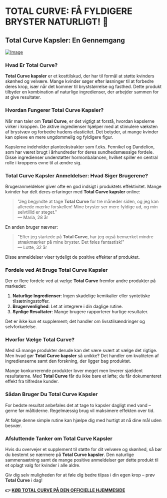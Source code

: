 # TOTAL CURVE: FÅ FYLDIGERE BRYSTER NATURLIGT! 💖

## Total Curve Kapsler: En Gennemgang

[![Image](https://www2.sellhealth.com/97/totalcurve_300x250_1.jpg)](https://gchaffi.com/zxl7ZeVv)

### Hvad Er Total Curve?

**Total Curve kapsler** er et kosttilskud, der har til formål at støtte kvinders skønhed og velvære. Mange kvinder søger efter løsninger til at forbedre deres krop, især når det kommer til bryststørrelse og fasthed. Dette produkt tilbyder en kombination af naturlige ingredienser, der arbejder sammen for at give resultater. 

### Hvordan Fungerer Total Curve Kapsler?

Når man taler om **Total Curve**, er det vigtigt at forstå, hvordan kapslerne virker i kroppen. De aktive ingredienser hjælper med at stimulere væksten af brystvæv og forbedre hudens elasticitet. Det betyder, at mange kvinder kan opleve en mere ungdommelig og fyldigere figur.

Kapslerne indeholder planteekstrakter som f.eks. Fennikel og Dandelion, som har været brugt i århundreder for deres sundhedsmæssige fordele. Disse ingredienser understøtter hormonbalancen, hvilket spiller en central rolle i kroppens evne til at ændre sig.

### Total Curve Kapsler Anmeldelser: Hvad Siger Brugerene?

Brugeranmeldelser giver ofte en god indsigt i produktets effektivitet. Mange kvinder har delt deres erfaringer med **Total Curve kapsler** online:

> "Jeg begyndte at tage **Total Curve** for tre måneder siden, og jeg kan allerede mærke forskellen! Mine bryster ser mere fyldige ud, og min selvtillid er steget."  
> — Maria, 28 år

En anden bruger nævner:

> "Efter jeg startede på **Total Curve**, har jeg også bemærket mindre strækmærker på mine bryster. Det føles fantastisk!"  
> — Lotte, 32 år

Disse anmeldelser viser tydeligt de positive effekter af produktet.

### Fordele ved At Bruge Total Curve Kapsler

Der er flere fordele ved at vælge **Total Curve** fremfor andre produkter på markedet:

1. **Naturlige Ingredienser**: Ingen skadelige kemikalier eller syntetiske tilsætningsstoffer.
2. **Brugervenlighed**: Let at integrere i din daglige rutine.
3. **Synlige Resultater**: Mange brugere rapporterer hurtige resultater.

Det er ikke kun et supplement; det handler om livsstilsændringer og selvforkælelse.

### Hvorfor Vælge Total Curve?

Med så mange produkter derude kan det være svært at vælge det rigtige. Men hvad gør **Total Curve kapsler** så unikke? Det handler om kvaliteten af ingredienserne samt den forskning, der ligger bag produktet.

Mange konkurrerende produkter lover meget men leverer sjældent resultaterne. Med **Total Curve** får du ikke bare et løfte; du får dokumenteret effekt fra tilfredse kunder.

### Sådan Bruger Du Total Curve Kapsler

For bedste resultat anbefales det at tage to kapsler dagligt med vand – gerne før måltiderne. Regelmæssig brug vil maksimere effekten over tid.

At følge denne simple rutine kan hjælpe dig med hurtigt at nå dine mål uden besvær.

### Afsluttende Tanker om Total Curve Kapsler

Hvis du overvejer et supplement til støtte for dit velvære og skønhed, så bør du bestemt se nærmere på **Total Curve kapsler**. Den naturlige sammensætning samt de mange positive anmeldelser gør dette produkt til et oplagt valg for kvinder i alle aldre.

Giv dig selv muligheden for at føle dig bedre tilpas i din egen krop – prøv **Total Curve** i dag!



**👉 [KØB TOTAL CURVE PÅ DEN OFFICIELLE HJEMMESIDE](https://gchaffi.com/zxl7ZeVv)**